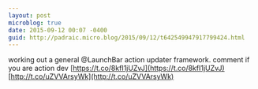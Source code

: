 ```yaml
---
layout: post
microblog: true
date: 2015-09-12 00:07 -0400
guid: http://padraic.micro.blog/2015/09/12/t642549947917799424.html
---
```

working out a general @LaunchBar action updater framework. comment if you are action dev [https://t.co/8kfI1jUZvJ](https://t.co/8kfI1jUZvJ)  [http://t.co/uZVVArsyWk](http://t.co/uZVVArsyWk)
